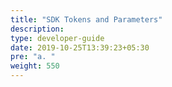 ```yaml
---
title: "SDK Tokens and Parameters"
description:
type: developer-guide
date: 2019-10-25T13:39:23+05:30
pre: "a. "
weight: 550
---
```

